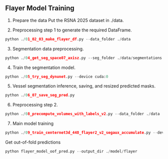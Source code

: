 ## Flayer Model Training

1. Prepare the data
Put the RSNA 2025 dataset in ./data.

2. Preprocessing step 1 to generate the required DataFrame.
```python
python ./01_02_03_make_flayer_df.py --data_folder ./data 
```
3. Segmentation data preprocessing.
```python
python ./04_get_seg_space07_axisz.py --seg_folder ./data/segmentations 
```
4. Train the segmentation model.
```python
python ./05_try_seg_dynunet.py --device cuda:0
```

5. Vessel segmentation inference, saving, and resized predicted masks.
```python
python ./06_07_save_seg_pred.py
```
6. Preprocessing step 2.
```python
python ./08_precompute_volumes_with_labels_v2.py --data_folder ./data
```
7. Main model training
```python
python ./09_train_centernet3d_448_flayer2_v2_segaux_accumulate.py --device cuda:0 --output_dir ./model/flayer
```


Get out-of-fold predictions
```python
python flayer_model_oof_pred.py --output_dir ./model/flayer
```
